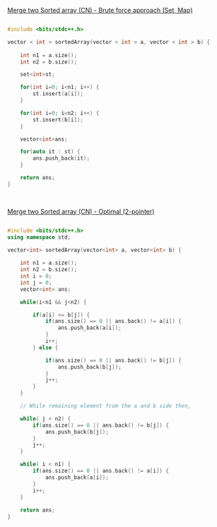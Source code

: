 
[Merge two Sorted array (CN) - Brute force approach (Set, Map)](https://www.codingninjas.com/studio/problems/sorted-array_6613259?leftPanelTabValue=PROBLEM)

```cpp

#include <bits/stdc++.h>

vector < int > sortedArray(vector < int > a, vector < int > b) {
    
    int n1 = a.size();
    int n2 = b.size();

    set<int>st;

    for(int i=0; i<n1; i++) {
        st.insert(a[i]);
    }

    for(int i=0; i<n2; i++) {
        st.insert(b[i]);
    }

    vector<int>ans;

    for(auto it : st) {
        ans.push_back(it);
    }

    return ans;
}

```

<br>

[Merge two Sorted array (CN) - Optimal (2-pointer)](https://www.codingninjas.com/studio/problems/sorted-array_6613259?leftPanelTabValue=PROBLEM)


```cpp

#include <bits/stdc++.h>
using namespace std;

vector<int> sortedArray(vector<int> a, vector<int> b) {
    
    int n1 = a.size();
    int n2 = b.size();
    int i = 0;
    int j = 0;
    vector<int> ans;

    while(i<n1 && j<n2) {

        if(a[i] <= b[j]) {
            if(ans.size() == 0 || ans.back() != a[i]) {
                ans.push_back(a[i]);
            }
            i++;
        } else {

            if(ans.size() == 0 || ans.back() != b[j]) {
                ans.push_back(b[j]);
            }
            j++;
        }
    }

    // While remaining element from the a and b side then,

    while( j < n2) {
        if(ans.size() == 0 || ans.back() != b[j]) {
            ans.push_back(b[j]);
        } 
        j++;  
    }

    while( i < n1) {
        if(ans.size() == 0 || ans.back() != a[i]) {
            ans.push_back(a[i]);
        }  
        i++; 
    }
  
    return ans;
}

```
